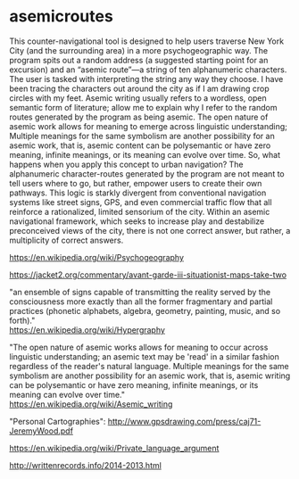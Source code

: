 # asemicroutes

This counter-navigational tool is designed to help users traverse New York City (and the surrounding area) in a more psychogeographic way. The program spits out a random address (a suggested starting point for an excursion) and an “asemic route”—a string of ten alphanumeric characters. The user is tasked with interpreting the string any way they choose. I have been tracing the characters out around the city as if I am drawing crop circles with my feet. Asemic writing usually refers to a wordless, open semantic form of literature; allow me to explain why I refer to the random routes generated by the program as being asemic. The open nature of asemic work allows for meaning to emerge across linguistic understanding; Multiple meanings for the same symbolism are another possibility for an asemic work, that is, asemic content can be polysemantic or have zero meaning, infinite meanings, or its meaning can evolve over time. So, what happens when you apply this concept to urban navigation? The alphanumeric character-routes generated by the program are not meant to tell users where to go, but rather, empower users to create their own pathways. This logic is starkly divergent from conventional navigation systems like street signs, GPS, and even commercial traffic flow that all reinforce a rationalized, limited sensorium of the city. Within an asemic navigational framework, which seeks to increase play and destabilize preconceived views of the city, there is not one correct answer, but rather, a multiplicity of correct answers.<br>

https://en.wikipedia.org/wiki/Psychogeography<br>

https://jacket2.org/commentary/avant-garde-iii-situationist-maps-take-two<br>

"an ensemble of signs capable of transmitting the reality served by the consciousness more exactly than all the former fragmentary and partial practices (phonetic alphabets, algebra, geometry, painting, music, and so forth)."<br>https://en.wikipedia.org/wiki/Hypergraphy<br>

"The open nature of asemic works allows for meaning to occur across linguistic understanding; an asemic text may be 'read' in a similar fashion regardless of the reader's natural language. Multiple meanings for the same symbolism are another possibility for an asemic work, that is, asemic writing can be polysemantic or have zero meaning, infinite meanings, or its meaning can evolve over time."<br>https://en.wikipedia.org/wiki/Asemic_writing<br>

"Personal Cartographies": http://www.gpsdrawing.com/press/caj71-JeremyWood.pdf<br>

https://en.wikipedia.org/wiki/Private_language_argument<br>

http://writtenrecords.info/2014-2013.html
